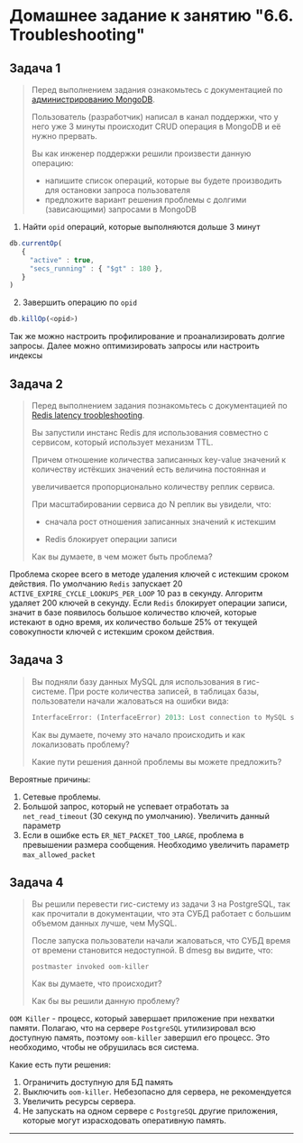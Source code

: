 # Домашнее задание к занятию "6.6. Troubleshooting"

## Задача 1

>Перед выполнением задания ознакомьтесь с документацией по [администрированию MongoDB](https://docs.mongodb.com/manual/administration/).
>
>Пользователь (разработчик) написал в канал поддержки, что у него уже 3 минуты происходит CRUD операция в MongoDB и её 
>нужно прервать. 
>
>Вы как инженер поддержки решили произвести данную операцию:
>- напишите список операций, которые вы будете производить для остановки запроса пользователя
>- предложите вариант решения проблемы с долгими (зависающими) запросами в MongoDB
1) Найти `opid` операций, которые выполняются дольше 3 минут

```js  
db.currentOp(
   {
     "active" : true,
     "secs_running" : { "$gt" : 180 },
   }
)
```
2) Завершить операцию по `opid`

```js
db.killOp(<opid>)
```

 Так же можно настроить профилирование и проанализировать долгие запросы. Далее можно оптимизировать запросы или настроить индексы

## Задача 2

> Перед выполнением задания познакомьтесь с документацией по [Redis
> latency troobleshooting](https://redis.io/topics/latency).
> 
> Вы запустили инстанс Redis для использования совместно с сервисом,
> который использует механизм TTL.
> 
> Причем отношение количества записанных key-value значений к количеству
> истёкших значений есть величина постоянная и
> 
> увеличивается пропорционально количеству реплик сервиса.
> 
> При масштабировании сервиса до N реплик вы увидели, что:
> 
> - сначала рост отношения записанных значений к истекшим
> 
> - Redis блокирует операции записи
> 
> Как вы думаете, в чем может быть проблема?

Проблема скорее всего в методе удаления ключей с истекшим сроком действия. По умолчанию `Redis` запускает 20 `ACTIVE_EXPIRE_CYCLE_LOOKUPS_PER_LOOP` 10 раз в секунду. Алгоритм удаляет 200 ключей в секунду. 
Если `Redis` блокирует операции записи, значит в базе появилось большое количество ключей, которые истекают в одно время, их количество больше 25% от текущей совокупности ключей с истекшим сроком действия. 

 
## Задача 3

>Вы подняли базу данных MySQL для использования в гис-системе. При росте количества записей, в таблицах базы,
>пользователи начали жаловаться на ошибки вида:
>```python
>InterfaceError: (InterfaceError) 2013: Lost connection to MySQL server during query u'SELECT..... '
>```
>
>Как вы думаете, почему это начало происходить и как локализовать проблему?
>
>Какие пути решения данной проблемы вы можете предложить?

Вероятные причины:
1) Сетевые проблемы.
2) Большой запрос, который не успевает отработать за `net_read_timeout` (30 секунд по умолчанию). Увеличить данный параметр
3) Если в ошибке есть `ER_NET_PACKET_TOO_LARGE`, проблема в превышении размера сообщения. Необходимо увеличить параметр `max_allowed_packet`

## Задача 4


>Вы решили перевести гис-систему из задачи 3 на PostgreSQL, так как прочитали в документации, что эта СУБД работает с 
>большим объемом данных лучше, чем MySQL.
>
>После запуска пользователи начали жаловаться, что СУБД время от времени становится недоступной. В dmesg вы видите, что:
>
>`postmaster invoked oom-killer`
>
>Как вы думаете, что происходит?
>
>Как бы вы решили данную проблему?

`OOM Killer` - процесс, который завершает приложение при нехватки памяти. Полагаю, что на сервере `PostgreSQL` утилизировал всю доступную память, поэтому `oom-killer` завершил его процесс. Это необходимо, чтобы не обрушилась вся система.

Какие есть пути решения:
1) Ограничить доступную для БД память
2) Выключить `oom-killer`. Небезопасно для сервера, не рекомендуется
3) Увеличить ресурсы сервера.
4) Не запускать на одном сервере с `PostgreSQL` другие приложения, которые могут израсходовать оперативную память.
---
